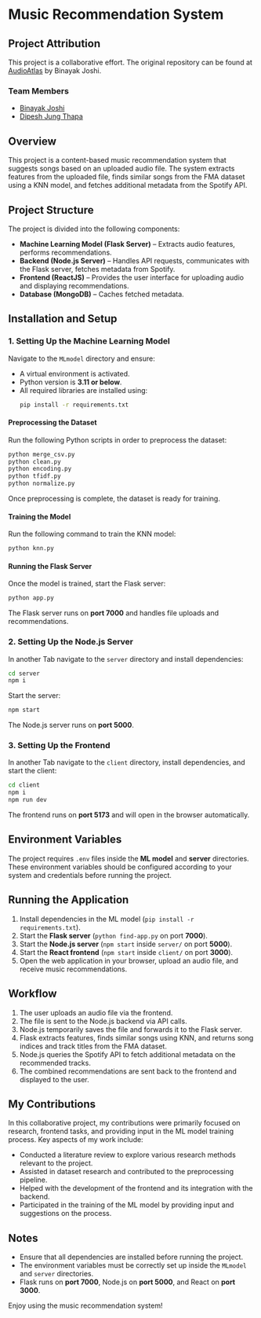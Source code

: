 # Music Recommendation System

## Project Attribution
This project is a collaborative effort. The original repository can be found at [AudioAtlas](https://github.com/binayakjoshi/AudioAtlas) by Binayak Joshi.

### Team Members
- [Binayak Joshi](https://github.com/binayakjoshi)
- [Dipesh Jung Thapa](https://github.com/DipeshJungThapa)

## Overview
This project is a content-based music recommendation system that suggests songs based on an uploaded audio file. The system extracts features from the uploaded file, finds similar songs from the FMA dataset using a KNN model, and fetches additional metadata from the Spotify API.

## Project Structure
The project is divided into the following components:
- **Machine Learning Model (Flask Server)** – Extracts audio features, performs recommendations.
- **Backend (Node.js Server)** – Handles API requests, communicates with the Flask server, fetches metadata from Spotify.
- **Frontend (ReactJS)** – Provides the user interface for uploading audio and displaying recommendations.
- **Database (MongoDB)** – Caches fetched metadata.

## Installation and Setup
### 1. Setting Up the Machine Learning Model
Navigate to the `MLmodel` directory and ensure:
- A virtual environment is activated.
- Python version is **3.11 or below**.
- All required libraries are installed using:
  ```sh
  pip install -r requirements.txt
  ```
#### Preprocessing the Dataset
Run the following Python scripts in order to preprocess the dataset:
```sh
python merge_csv.py
python clean.py
python encoding.py
python tfidf.py
python normalize.py
```
Once preprocessing is complete, the dataset is ready for training.
#### Training the Model
Run the following command to train the KNN model:
```sh
python knn.py
```
#### Running the Flask Server
Once the model is trained, start the Flask server:
```sh
python app.py
```
The Flask server runs on **port 7000** and handles file uploads and recommendations.

### 2. Setting Up the Node.js Server
In another Tab navigate to the `server` directory and install dependencies:
```sh
cd server
npm i
```
Start the server:
```sh
npm start
```
The Node.js server runs on **port 5000**.

### 3. Setting Up the Frontend
In another Tab navigate to the `client` directory, install dependencies, and start the client:
```sh
cd client
npm i
npm run dev
```
The frontend runs on **port 5173** and will open in the browser automatically.

## Environment Variables
The project requires `.env` files inside the **ML model** and **server** directories. These environment variables should be configured according to your system and credentials before running the project.

## Running the Application
1. Install dependencies in the ML model (`pip install -r requirements.txt`).
2. Start the **Flask server** (`python find-app.py` on port **7000**).
3. Start the **Node.js server** (`npm start` inside `server/` on port **5000**).
4. Start the **React frontend** (`npm start` inside `client/` on port **3000**).
5. Open the web application in your browser, upload an audio file, and receive music recommendations.

## Workflow
1. The user uploads an audio file via the frontend.
2. The file is sent to the Node.js backend via API calls.
3. Node.js temporarily saves the file and forwards it to the Flask server.
4. Flask extracts features, finds similar songs using KNN, and returns song indices and track titles from the FMA dataset.
5. Node.js queries the Spotify API to fetch additional metadata on the recommended tracks.
6. The combined recommendations are sent back to the frontend and displayed to the user.

## My Contributions
In this collaborative project, my contributions were primarily focused on research, frontend tasks, and providing input in the ML model training process.
 Key aspects of my work include:
- Conducted a literature review to explore various research methods relevant to the project.
- Assisted in dataset research and contributed to the preprocessing pipeline.
- Helped with the development of the frontend and its integration with the backend.
- Participated in the training of the ML model by providing input and suggestions on the process.



## Notes
- Ensure that all dependencies are installed before running the project.
- The environment variables must be correctly set up inside the `MLmodel` and `server` directories.
- Flask runs on **port 7000**, Node.js on **port 5000**, and React on **port 3000**.

Enjoy using the music recommendation system!
